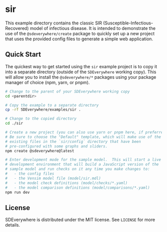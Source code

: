 # sir

This example directory contains the classic SIR (Susceptible-Infectious-Recovered) model of
infectious disease.
It is intended to demonstrate the use of the `@sdeverywhere/create` package to quickly
set up a new project that uses the provided config files to generate a simple web application.

## Quick Start

The quickest way to get started using the `sir` example project is to copy
it into a separate directory (outside of the `SDEverywhere` working copy).
This will allow you to install the `@sdeverywhere/*` packages using your
package manager of choice (npm, yarn, or pnpm).

```sh
# Change to the parent of your SDEverywhere working copy
cd <parentdir>

# Copy the example to a separate directory
cp -rf SDEverywhere/examples/sir .

# Change to the copied directory
cd ./sir

# Create a new project (you can also use yarn or pnpm here, if preferred).
# Be sure to choose the "Default" template, which will make use of the
# existing files in the `sir/config` directory that have been
# pre-configured with some graphs and sliders.
npm create @sdeverywhere@latest

# Enter development mode for the sample model.  This will start a live
# development environment that will build a JavaScript version of the
# sample model and run checks on it any time you make changes to:
#   - the config files
#   - the Vensim model file (model/sir.mdl)
#   - the model check definitions (model/checks/*.yaml)
#   - the model comparison definitions (model/comparisons/*.yaml)
npm run dev
```

## License

SDEverywhere is distributed under the MIT license. See `LICENSE` for more details.
